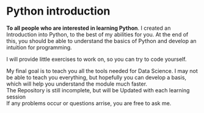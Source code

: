 # Python introduction
<b>To all people who are interested in learning Python</b>.
I created an Introduction into Python, to the best of my abilities for you.
At the end of this, you should be able to understand the basics of Python and develop an intuition for programming.

I will provide little exercises to work on, so you can try to code yourself.

My final goal is to teach you all the tools needed for Data Science.
I may not be able to teach you everything, but hopefully you can develop a basis, which will help you understand the module much faster.<br>
The Repository is still incomplete, but will be Updated with each learning session<br>
If any problems occur or questions arrise, you are free to ask me.
